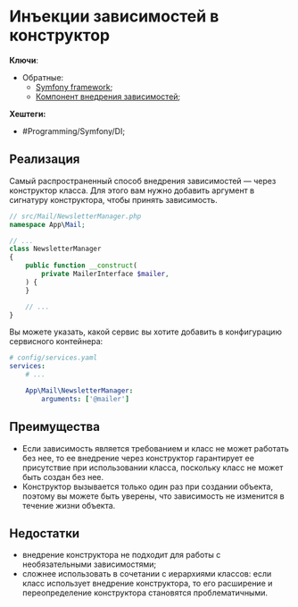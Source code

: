 
# Инъекции зависимостей в конструктор

**Ключи**:
- Обратные:
	- [Symfony framework](Symfony-framework);
	- [Компонент внедрения зависимостей](symfony-di);

**Хештеги:** 
- #Programming/Symfony/DI;

## Реализация

Самый распространенный способ внедрения зависимостей — через конструктор класса. Для этого вам нужно добавить аргумент в сигнатуру конструктора, чтобы принять зависимость.

```php
// src/Mail/NewsletterManager.php
namespace App\Mail;

// ...
class NewsletterManager
{
    public function __construct(
        private MailerInterface $mailer,
    ) {
    }

    // ...
}
```

Вы можете указать, какой сервис вы хотите добавить в конфигурацию сервисного контейнера:

```yaml
# config/services.yaml
services:
    # ...

    App\Mail\NewsletterManager:
        arguments: ['@mailer']
```

## Преимущества

- Если зависимость является требованием и класс не может работать без нее, то ее внедрение через конструктор гарантирует ее присутствие при использовании класса, поскольку класс не может быть создан без нее.
- Конструктор вызывается только один раз при создании объекта, поэтому вы можете быть уверены, что зависимость не изменится в течение жизни объекта.

## Недостатки

- внедрение конструктора не подходит для работы с необязательными зависимостями;
- сложнее использовать в сочетании с иерархиями классов: если класс использует внедрение конструктора, то его расширение и переопределение конструктора становятся проблематичными.
